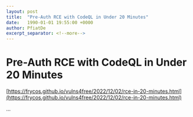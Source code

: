 ```yaml
---
layout: post
title:  "Pre-Auth RCE with CodeQL in Under 20 Minutes"
date:   1990-01-01 19:55:00 +0000
author: PfiatDe
excerpt_separator: <!--more-->
---
```


# Pre-Auth RCE with CodeQL in Under 20 Minutes
[https://frycos.github.io/vulns4free/2022/12/02/rce-in-20-minutes.html](https://frycos.github.io/vulns4free/2022/12/02/rce-in-20-minutes.html)

...
<!--more-->
